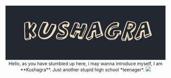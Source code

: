 <p align="center">
<img src="img/name.png" width="500"><br>
Hello, as you have stumbled up here, i may wanna introduce myself, I am **Kushagra**. Just another stupid high school *teenager*.
<img src="https://github-readme-streak-stats.herokuapp.com?user=kushagraa-j&theme=dark&hide_border=true&background=222831">
</p>
